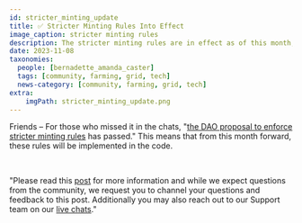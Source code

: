 ```yaml
---
id: stricter_minting_update
title: ✅️ Stricter Minting Rules Into Effect
image_caption: stricter minting rules 
description: The stricter minting rules are in effect as of this month, for anyone that missed the updates please dive in to know more.
date: 2023-11-08
taxonomies:
  people: [bernadette_amanda_caster]
  tags: [community, farming, grid, tech]
  news-category: [community, farming, grid, tech]
extra:
    imgPath: stricter_minting_update.png
---
```




Friends – For those who missed it in the chats, "[the DAO proposal to enforce stricter minting rules](https://forum.threefold.io/t/gep-for-stricter-minting-rules/4107) has passed." This means that from this month forward, these rules will be implemented in the code.

<br/>

"Please read this [post](https://forum.threefold.io/t/stricter-minting-rules/4127) for more information and while we expect questions from the community, we request you to channel your questions and feedback to this post. Additionally you may also reach out to our Support team on our [live chats](https://threefoldfaq.crisp.help/en/)."